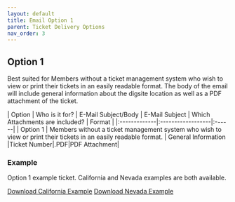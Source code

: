 ```yaml
---
layout: default
title: Email Option 1
parent: Ticket Delivery Options
nav_order: 3
---
```


## Option 1
Best suited for Members without a ticket management system who wish to view or print their tickets in an easily readable format. The body of the email will include general information about the digsite location as well as a PDF attachment of the ticket.

| Option       | Who is it for?    | E-Mail Subject/Body | E-Mail Subject | Which Attachments are included? | Format |
|:-------------|:------------------|:------|
| Option 1     | Members without a ticket management system who wish to view or print their tickets in an easily readable format. | General Information  |Ticket Number|.PDF|PDF Attachment|

### Example
Option 1 example ticket. California and Nevada examples are both available.


<a href="https://usanorth811.github.io/pelicancorp/assets/zip/Option1.zip" class="btn mr-4">Download California Example</a>
<a href="https://usanorth811.github.io/pelicancorp/assets/zip/Option1-nv.zip" class="btn mr-4">Download Nevada Example</a>
